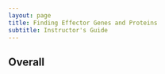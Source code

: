 ```yaml
---
layout: page
title: Finding Effector Genes and Proteins
subtitle: Instructor's Guide
---
```


## Overall
